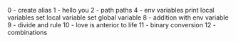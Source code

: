 0 - create alias
1 - hello you
2 - path
paths
4 - env variables
print local variables
set local variable
set global variable
8 - addition with env variable
9 - divide and rule
10 - love is anterior to life
11 - binary conversion
12 - combinations

